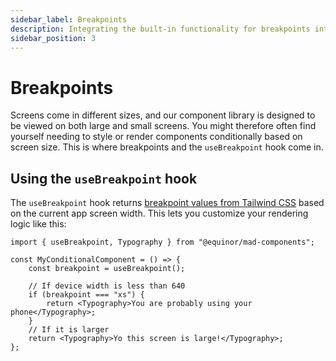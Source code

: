 ```yaml
---
sidebar_label: Breakpoints
description: Integrating the built-in functionality for breakpoints into your app!
sidebar_position: 3
---
```


# Breakpoints

Screens come in different sizes, and our component library is designed to be viewed on both large and small screens. You might therefore often find yourself needing to style or render components conditionally based on screen size. This is where breakpoints and the `useBreakpoint` hook come in.

## Using the `useBreakpoint` hook

The `useBreakpoint` hook returns
[breakpoint values from Tailwind CSS](https://tailwindcss.com/docs/responsive-design) based on the
current app screen width. This lets you customize your rendering logic like this:

```tsx
import { useBreakpoint, Typography } from "@equinor/mad-components";

const MyConditionalComponent = () => {
    const breakpoint = useBreakpoint();

    // If device width is less than 640
    if (breakpoint === "xs") {
        return <Typography>You are probably using your phone</Typography>;
    }
    // If it is larger
    return <Typography>Yo this screen is large!</Typography>;
};
```
